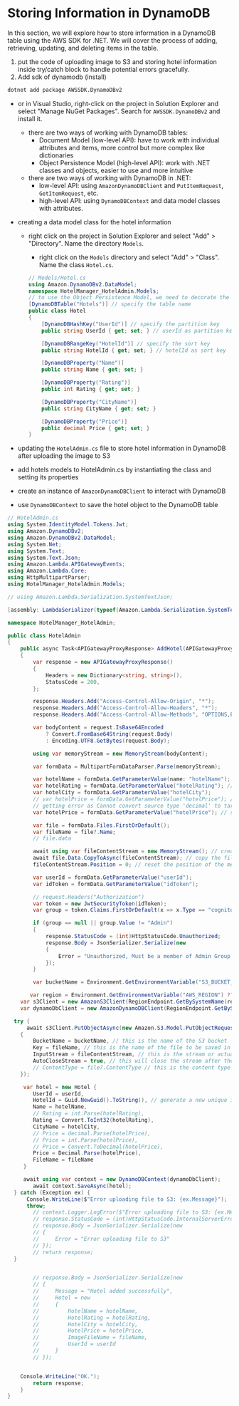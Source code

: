 # Storing Information in DynamoDB

In this section, we will explore how to store information in a DynamoDB table using the AWS SDK for .NET. We will cover the process of adding, retrieving, updating, and deleting items in the table.

1. put the code of uploading image to S3 and storing hotel information inside try/catch block to handle potential errors gracefully.
2. Add sdk of dynamodb (install)

```bash
dotnet add package AWSSDK.DynamoDBv2
```

- or in Visual Studio, right-click on the project in Solution Explorer and select "Manage NuGet Packages". Search for `AWSSDK.DynamoDBv2` and install it.

  - there are two ways of working with DynamoDB tables:
    - Document Model (low-level API): have to work with individual attributes and items, more control but more complex like dictionaries
    - Object Persistence Model (high-level API): work with .NET classes and objects, easier to use and more intuitive
  - there are two ways of working with DynamoDB in .NET:
    - low-level API: using `AmazonDynamoDBClient` and `PutItemRequest`, `GetItemRequest`, etc.
    - high-level API: using `DynamoDBContext` and data model classes with attributes.

- creating a data model class for the hotel information

  - right click on the project in Solution Explorer and select "Add" > "Directory". Name the directory `Models`.

    - right click on the `Models` directory and select "Add" > "Class". Name the class `Hotel.cs`.

    ```csharp
    // Models/Hotel.cs
    using Amazon.DynamoDBv2.DataModel;
    namespace HotelManager_HotelAdmin.Models;
    // to use the Object Persistence Model, we need to decorate the class and its properties with attributes from the `Amazon.DynamoDBv2.DataModel` namespace.
    [DynamoDBTable("Hotels")] // specify the table name
    public class Hotel
    {
        [DynamoDBHashKey("UserId")] // specify the partition key
        public string UserId { get; set; } // userId as partition key

        [DynamoDBRangeKey("HotelId")] // specify the sort key
        public string HotelId { get; set; } // hotelId as sort key

        [DynamoDBProperty("Name")]
        public string Name { get; set; }

        [DynamoDBProperty("Rating")]
        public int Rating { get; set; }

        [DynamoDBProperty("CityName")]
        public string CityName { get; set; }

        [DynamoDBProperty("Price")]
        public decimal Price { get; set; }
    }
    ```

- updating the `HotelAdmin.cs` file to store hotel information in DynamoDB after uploading the image to S3
- add hotels models to HotelAdmin.cs by instantiating the class and setting its properties
- create an instance of `AmazonDynamoDBClient` to interact with DynamoDB
- use `DynamoDBContext` to save the hotel object to the DynamoDB table

```csharp
// HotelAdmin.cs
using System.IdentityModel.Tokens.Jwt;
using Amazon.DynamoDBv2;
using Amazon.DynamoDBv2.DataModel;
using System.Net;
using System.Text;
using System.Text.Json;
using Amazon.Lambda.APIGatewayEvents;
using Amazon.Lambda.Core;
using HttpMultipartParser;
using HotelManager_HotelAdmin.Models;

// using Amazon.Lambda.Serialization.SystemTextJson;

[assembly: LambdaSerializer(typeof(Amazon.Lambda.Serialization.SystemTextJson.DefaultLambdaJsonSerializer))]

namespace HotelManager_HotelAdmin;

public class HotelAdmin
{
    public async Task<APIGatewayProxyResponse> AddHotel(APIGatewayProxyRequest request, ILambdaContext context)
    {
        var response = new APIGatewayProxyResponse()
        {
            Headers = new Dictionary<string, string>(),
            StatusCode = 200,
        };

        response.Headers.Add("Access-Control-Allow-Origin", "*");
        response.Headers.Add("Access-Control-Allow-Headers", "*");
        response.Headers.Add("Access-Control-Allow-Methods", "OPTIONS,POST");

        var bodyContent = request.IsBase64Encoded
            ? Convert.FromBase64String(request.Body)
            : Encoding.UTF8.GetBytes(request.Body);

        using var memoryStream = new MemoryStream(bodyContent);

        var formData = MultipartFormDataParser.Parse(memoryStream);

        var hotelName = formData.GetParameterValue(name: "hotelName");
        var hotelRating = formData.GetParameterValue("hotelRating"); // int
        var hotelCity = formData.GetParameterValue("hotelCity");
        // var hotelPrice = formData.GetParameterValue("hotelPrice"); // decimal
        // getting error as Cannot convert source type 'decimal' to target type 'string'
        var hotelPrice = formData.GetParameterValue("hotelPrice"); // string

        var file = formData.Files.FirstOrDefault();
        var fileName = file?.Name;
        // file.data

        await using var fileContentStream = new MemoryStream(); // create a new memory stream to hold the file content
        await file.Data.CopyToAsync(fileContentStream); // copy the file content to the memory stream
        fileContentStream.Position = 0; // reset the position of the memory stream to the beginning

        var userId = formData.GetParameterValue("userId");
        var idToken = formData.GetParameterValue("idToken");

        // request.Headers("Authorization")
        var token = new JwtSecurityToken(idToken);
        var group = token.Claims.FirstOrDefault(x => x.Type == "cognito:group");

        if (group == null || group.Value != "Admin")
        {
            response.StatusCode = (int)HttpStatusCode.Unauthorized;
            response.Body = JsonSerializer.Serialize(new
            {
                Error = "Unauthorized, Must be a member of Admin Group."
            });
        }

        var bucketName = Environment.GetEnvironmentVariable("S3_BUCKET_NAME") ?? "hotel-admin-bucket";

       var region = Environment.GetEnvironmentVariable("AWS_REGION") ?? "ap-southeast-2"; // default to ap-southeast-2 if not set
    var s3Client = new AmazonS3Client(RegionEndpoint.GetBySystemName(region));
    var dynamoDbClient = new AmazonDynamoDBClient(RegionEndpoint.GetBySystemName(region));

  try {
      await s3Client.PutObjectAsync(new Amazon.S3.Model.PutObjectRequest
    {
        BucketName = bucketName, // this is the name of the S3 bucket
        Key = fileName, // this is the name of the file to be saved in the bucket
        InputStream = fileContentStream, // this is the stream or actual file content to be uploaded
        AutoCloseStream = true, // this will close the stream after the upload is complete
        // ContentType = file?.ContentType // this is the content type of the file
    });

     var hotel = new Hotel {
        UserId = userId,
        HotelId = Guid.NewGuid().ToString(), // generate a new unique id for the hotel
        Name = hotelName,
        // Rating = int.Parse(hotelRating),
        Rating = Convert.ToInt32(hotelRating),
        CityName = hotelCity,
        // Price = decimal.Parse(hotelPrice),
        // Price = int.Parse(hotelPrice),
        // Price = Convert.ToDecimal(hotelPrice),
        Price = Decimal.Parse(hotelPrice),
        FileName = fileName
     }

     await using var context = new DynamoDBContext(dynamoDbClient);
        await context.SaveAsync(hotel);
  } catch (Exception ex) {
      Console.WriteLine($"Error uploading file to S3: {ex.Message}");
      throw;
        // context.Logger.LogError($"Error uploading file to S3: {ex.Message}");
        // response.StatusCode = (int)HttpStatusCode.InternalServerError;
        // response.Body = JsonSerializer.Serialize(new
        // {
        //     Error = "Error uploading file to S3"
        // });
        // return response;
  }


        // response.Body = JsonSerializer.Serialize(new
        // {
        //     Message = "Hotel added successfully",
        //     Hotel = new
        //     {
        //         HotelName = hotelName,
        //         HotelRating = hotelRating,
        //         HotelCity = hotelCity,
        //         HotelPrice = hotelPrice,
        //         ImageFileName = fileName,
        //         UserId = userId
        //     }
        // });


    Console.WriteLine("OK.");
        return response;
    }
}
```
